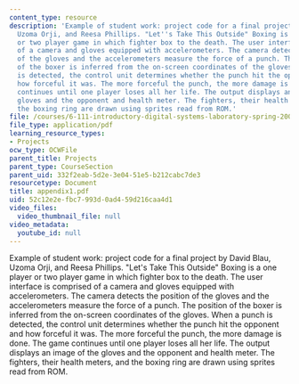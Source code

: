 ```yaml
---
content_type: resource
description: 'Example of student work: project code for a final project by David Blau,
  Uzoma Orji, and Reesa Phillips. "Let''s Take This Outside" Boxing is a one player
  or two player game in which fighter box to the death. The user interface is comprised
  of a camera and gloves equipped with accelerometers. The camera detects the position
  of the gloves and the accelerometers measure the force of a punch. The position
  of the boxer is inferred from the on-screen coordinates of the gloves. When a punch
  is detected, the control unit determines whether the punch hit the opponent and
  how forceful it was. The more forceful the punch, the more damage is done. The game
  continues until one player loses all her life. The output displays an image of the
  gloves and the opponent and health meter. The fighters, their health meters, and
  the boxing ring are drawn using sprites read from ROM.'
file: /courses/6-111-introductory-digital-systems-laboratory-spring-2006/52c12e2efbc7993d0ad459d216caa4d1_appendix1.pdf
file_type: application/pdf
learning_resource_types:
- Projects
ocw_type: OCWFile
parent_title: Projects
parent_type: CourseSection
parent_uid: 332f2eab-5d2e-3e04-51e5-b212cabc7de3
resourcetype: Document
title: appendix1.pdf
uid: 52c12e2e-fbc7-993d-0ad4-59d216caa4d1
video_files:
  video_thumbnail_file: null
video_metadata:
  youtube_id: null
---
```

Example of student work: project code for a final project by David Blau, Uzoma Orji, and Reesa Phillips. "Let's Take This Outside" Boxing is a one player or two player game in which fighter box to the death. The user interface is comprised of a camera and gloves equipped with accelerometers. The camera detects the position of the gloves and the accelerometers measure the force of a punch. The position of the boxer is inferred from the on-screen coordinates of the gloves. When a punch is detected, the control unit determines whether the punch hit the opponent and how forceful it was. The more forceful the punch, the more damage is done. The game continues until one player loses all her life. The output displays an image of the gloves and the opponent and health meter. The fighters, their health meters, and the boxing ring are drawn using sprites read from ROM.

